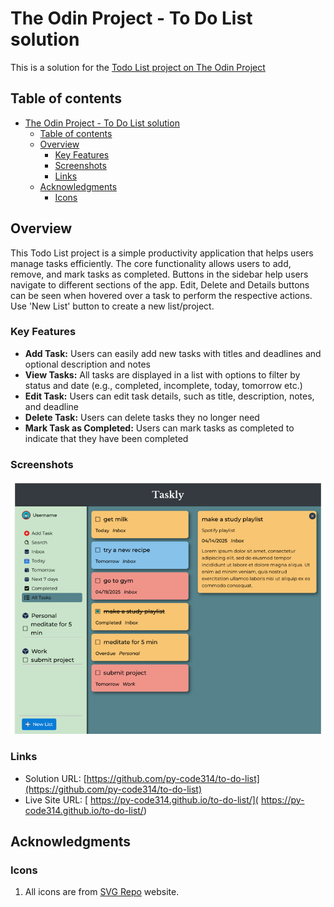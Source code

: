 # The Odin Project - To Do List solution

This is a solution for the [Todo List project on The Odin Project](https://www.theodinproject.com/lessons/node-path-javascript-todo-list)

## Table of contents

- [The Odin Project - To Do List solution](#the-odin-project---to-do-list-solution)
  - [Table of contents](#table-of-contents)
  - [Overview](#overview)
    - [Key Features](#key-features)
    - [Screenshots](#screenshots)
    - [Links](#links)
  - [Acknowledgments](#acknowledgments)
    - [Icons](#icons)

## Overview

This Todo List project is a simple productivity application that helps users manage tasks efficiently. The core functionality allows users to add, remove, and mark tasks as completed. Buttons in the sidebar help users navigate to different sections of the app. Edit, Delete and Details buttons can be seen when hovered over a task to perform the respective actions. Use 'New List' button to create a new list/project.

### Key Features

- **Add Task:** Users can easily add new tasks with titles and deadlines and optional description and notes
- **View Tasks:** All tasks are displayed in a list with options to filter by status and date (e.g., completed, incomplete, today, tomorrow etc.) 
- **Edit Task:** Users can edit task details, such as title, description, notes, and deadline
- **Delete Task:** Users can delete tasks they no longer need
- **Mark Task as Completed:** Users can mark tasks as completed to indicate that they have been completed


### Screenshots

![To-Do List](./src/assets/images/screenshots/screenshot-laptop.png)


### Links

- Solution URL: [https://github.com/py-code314/to-do-list](https://github.com/py-code314/to-do-list)
- Live Site URL: [ https://py-code314.github.io/to-do-list/]( https://py-code314.github.io/to-do-list/)



## Acknowledgments

### Icons
1. All icons are from [SVG Repo](https://www.svgrepo.com/) website.


